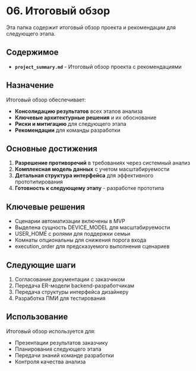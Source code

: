 # 06. Итоговый обзор

Эта папка содержит итоговый обзор проекта и рекомендации для следующего этапа.

## Содержимое

- **`project_summary.md`** - Итоговый обзор проекта с рекомендациями

## Назначение

Итоговый обзор обеспечивает:
- **Консолидацию результатов** всех этапов анализа
- **Ключевые архитектурные решения** и их обоснование
- **Риски и митигацию** для следующего этапа
- **Рекомендации** для команды разработки

## Основные достижения

1. **Разрешение противоречий** в требованиях через системный анализ
2. **Комплексная модель данных** с учетом масштабируемости
3. **Детальная структура интерфейса** для эффективного прототипирования
4. **Готовность к следующему этапу** - разработке прототипа

## Ключевые решения

- Сценарии автоматизации включены в MVP
- Выделена сущность DEVICE_MODEL для масштабируемости
- USER_HOME с ролями для поддержки семьи
- Комнаты опциональны для снижения порога входа
- execution_order для предсказуемого выполнения сценариев

## Следующие шаги

1. Согласование документации с заказчиком
2. Передача ER-модели backend-разработчикам
3. Передача структуры интерфейса дизайнеру
4. Разработка ПМИ для тестирования

## Использование

Итоговый обзор используется для:
- Презентации результатов заказчику
- Планирования следующего этапа
- Передачи знаний команде разработки
- Контроля качества анализа
